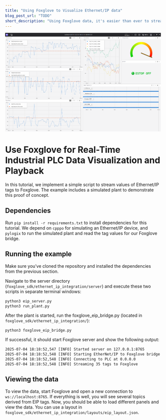 ```yaml
---
title: "Using Foxglove to Visualize Ethernet/IP data"
blog_post_url: "TODO"
short_description: "Using Foxglove data, it's easier than ever to stream time series data. In this project, we show you how."
---
```


![Ethernet/IP data visualization in Foxglove](media/eip_layout.png)

# Use Foxglove for Real-Time Industrial PLC Data Visualization and Playback

In this tutorial, we implement a simple script to stream values of Ethernet/IP tags to Foxglove. The example includes a simulated plant to demonstrate this proof of concept.

## Dependencies
Run `pip install -r requirements.txt` to install dependencies for this tutorial. We depend on `cpppo` for simulating an Ethernet/IP device, and `pylogix` to run the simulated plant and read the tag values for our Foxglove bridge.

## Running the example
Make sure you’ve cloned the repository and installed the dependencies from the previous section.

Navigate to the server directory (`foxglove_sdk/ethernet_ip_integration/server`) and execute these two scripts in separate terminal windows:
```
python3 eip_server.py
python3 run_plant.py
```
After the plant is started, run the foxglove_eip_bridge.py (located in `foxglove_sdk/ethernet_ip_integration/`):
```
python3 foxglove_eip_bridge.py
```
If successful, it should start Foxglove server and show the following output:
```
2025-07-04 18:18:52,547 [INFO] Started server on 127.0.0.1:8765
2025-07-04 18:18:52,548 [INFO] Starting EtherNet/IP to Foxglove bridge
2025-07-04 18:18:52,548 [INFO] Connecting to PLC at 0.0.0.0
2025-07-04 18:18:52,548 [INFO] Streaming 35 tags to Foxglove
```

## Viewing the data
To view the data, start Foxglove and open a new connection to `ws://localhost:8765`. If everything is well, you will see several topics derived from EIP tags. Now, you should be able to load different panels and view the data. You can use a layout in `foxglove_sdk/ethernet_ip_integration/layouts/eip_layout.json`.
